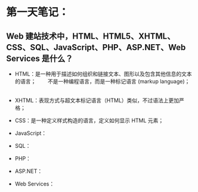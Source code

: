 # 第一天笔记：
## Web 建站技术中，HTML、HTML5、XHTML、CSS、SQL、JavaScript、PHP、ASP.NET、Web Services 是什么？
- HTML：是一种用于描述如何组织和链接文本、图形以及包含其他信息的文本的语言；
        不是一种编程语言，而是一种标记语言 (markup language)；
        
- XHTML：表现方式与超文本标记语言（HTML）类似，不过语法上更加严格；

- CSS：是一种定义样式构造的语言，定义如何显示 HTML 元素；

- JavaScript： 
- SQL：
- PHP：
- ASP.NET：
- Web Services：
